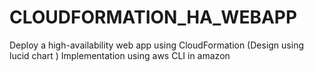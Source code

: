 # CLOUDFORMATION_HA_WEBAPP
Deploy a high-availability web app using CloudFormation (Design using lucid chart ) Implementation using aws CLI in amazon
